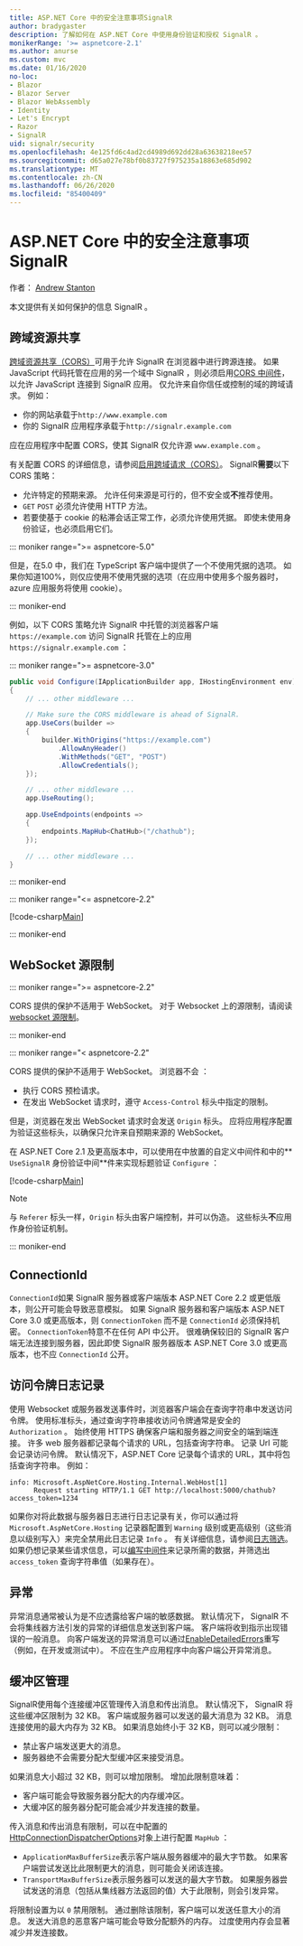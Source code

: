```yaml
---
title: ASP.NET Core 中的安全注意事项SignalR
author: bradygaster
description: 了解如何在 ASP.NET Core 中使用身份验证和授权 SignalR 。
monikerRange: '>= aspnetcore-2.1'
ms.author: anurse
ms.custom: mvc
ms.date: 01/16/2020
no-loc:
- Blazor
- Blazor Server
- Blazor WebAssembly
- Identity
- Let's Encrypt
- Razor
- SignalR
uid: signalr/security
ms.openlocfilehash: 4e125fd6c4ad2cd4989d692dd28a63638218ee57
ms.sourcegitcommit: d65a027e78bf0b83727f975235a18863e685d902
ms.translationtype: MT
ms.contentlocale: zh-CN
ms.lasthandoff: 06/26/2020
ms.locfileid: "85400409"
---
```

# <a name="security-considerations-in-aspnet-core-signalr"></a>ASP.NET Core 中的安全注意事项SignalR

作者： [Andrew Stanton](https://twitter.com/anurse)

本文提供有关如何保护的信息 SignalR 。

## <a name="cross-origin-resource-sharing"></a>跨域资源共享

[跨域资源共享（CORS）](https://www.w3.org/TR/cors/)可用于允许 SignalR 在浏览器中进行跨源连接。 如果 JavaScript 代码托管在应用的另一个域中 SignalR ，则必须启用[CORS 中间件](xref:security/cors)，以允许 JavaScript 连接到 SignalR 应用。 仅允许来自你信任或控制的域的跨域请求。 例如：

* 你的网站承载于`http://www.example.com`
* 你的 SignalR 应用程序承载于`http://signalr.example.com`

应在应用程序中配置 CORS，使其 SignalR 仅允许源 `www.example.com` 。

有关配置 CORS 的详细信息，请参阅[启用跨域请求（CORS）](xref:security/cors)。 SignalR**需要**以下 CORS 策略：

* 允许特定的预期来源。 允许任何来源是可行的，但不安全或**不**推荐使用。
* `GET` `POST` 必须允许使用 HTTP 方法。
* 若要使基于 cookie 的粘滞会话正常工作，必须允许使用凭据。 即使未使用身份验证，也必须启用它们。

::: moniker range=">= aspnetcore-5.0"

但是，在5.0 中，我们在 TypeScript 客户端中提供了一个不使用凭据的选项。
如果你知道100%，则仅应使用不使用凭据的选项（在应用中使用多个服务器时，azure 应用服务将使用 cookie）。

::: moniker-end

例如，以下 CORS 策略允许 SignalR 中托管的浏览器客户端 `https://example.com` 访问 SignalR 托管在上的应用 `https://signalr.example.com` ：

::: moniker range=">= aspnetcore-3.0"

```csharp
public void Configure(IApplicationBuilder app, IHostingEnvironment env)
{
    // ... other middleware ...

    // Make sure the CORS middleware is ahead of SignalR.
    app.UseCors(builder =>
    {
        builder.WithOrigins("https://example.com")
            .AllowAnyHeader()
            .WithMethods("GET", "POST")
            .AllowCredentials();
    });

    // ... other middleware ...
    app.UseRouting();

    app.UseEndpoints(endpoints =>
    {
        endpoints.MapHub<ChatHub>("/chathub");
    });

    // ... other middleware ...
}
```

::: moniker-end

::: moniker range="<= aspnetcore-2.2"

[!code-csharp[Main](security/sample/Startup.cs?name=snippet1)]

::: moniker-end

## <a name="websocket-origin-restriction"></a>WebSocket 源限制

::: moniker range=">= aspnetcore-2.2"

CORS 提供的保护不适用于 WebSocket。 对于 Websocket 上的源限制，请阅读[websocket 源限制](xref:fundamentals/websockets#websocket-origin-restriction)。

::: moniker-end

::: moniker range="< aspnetcore-2.2"

CORS 提供的保护不适用于 WebSocket。 浏览器不会  ：

* 执行 CORS 预检请求。
* 在发出 WebSocket 请求时，遵守 `Access-Control` 标头中指定的限制。

但是，浏览器在发出 WebSocket 请求时会发送 `Origin` 标头。 应将应用程序配置为验证这些标头，以确保只允许来自预期来源的 WebSocket。

在 ASP.NET Core 2.1 及更高版本中，可以使用在中放置的自定义中间件和中的** `UseSignalR` 身份验证中间**件来实现标题验证 `Configure` ：

[!code-csharp[Main](security/sample/Startup.cs?name=snippet2)]

> [!NOTE]
> 与 `Referer` 标头一样，`Origin` 标头由客户端控制，并可以伪造。 这些标头**不**应用作身份验证机制。

::: moniker-end

## <a name="connectionid"></a>ConnectionId

`ConnectionId`如果 SignalR 服务器或客户端版本 ASP.NET Core 2.2 或更低版本，则公开可能会导致恶意模拟。 如果 SignalR 服务器和客户端版本 ASP.NET Core 3.0 或更高版本，则 `ConnectionToken` 而不是 `ConnectionId` 必须保持机密。 `ConnectionToken`特意不在任何 API 中公开。  很难确保较旧的 SignalR 客户端无法连接到服务器，因此即使 SignalR 服务器版本 ASP.NET Core 3.0 或更高版本，也不应 `ConnectionId` 公开。

## <a name="access-token-logging"></a>访问令牌日志记录

使用 Websocket 或服务器发送事件时，浏览器客户端会在查询字符串中发送访问令牌。 使用标准标头，通过查询字符串接收访问令牌通常是安全的 `Authorization` 。 始终使用 HTTPS 确保客户端和服务器之间安全的端到端连接。 许多 web 服务器都记录每个请求的 URL，包括查询字符串。 记录 Url 可能会记录访问令牌。 默认情况下，ASP.NET Core 记录每个请求的 URL，其中将包括查询字符串。 例如：

```
info: Microsoft.AspNetCore.Hosting.Internal.WebHost[1]
      Request starting HTTP/1.1 GET http://localhost:5000/chathub?access_token=1234
```

如果你对将此数据与服务器日志进行日志记录有关，你可以通过将 `Microsoft.AspNetCore.Hosting` 记录器配置到 `Warning` 级别或更高级别（这些消息以级别写入）来完全禁用此日志记录 `Info` 。 有关详细信息，请参阅[日志筛选](xref:fundamentals/logging/index#log-filtering)。 如果仍想记录某些请求信息，可以[编写中间件](xref:fundamentals/middleware/write)来记录所需的数据，并筛选出 `access_token` 查询字符串值（如果存在）。

## <a name="exceptions"></a>异常

异常消息通常被认为是不应透露给客户端的敏感数据。 默认情况下， SignalR 不会将集线器方法引发的异常的详细信息发送到客户端。 客户端将收到指示出现错误的一般消息。 向客户端发送的异常消息可以通过[EnableDetailedErrors](xref:signalr/configuration#configure-server-options)重写（例如，在开发或测试中）。 不应在生产应用程序中向客户端公开异常消息。

## <a name="buffer-management"></a>缓冲区管理

SignalR使用每个连接缓冲区管理传入消息和传出消息。 默认情况下， SignalR 将这些缓冲区限制为 32 KB。 客户端或服务器可以发送的最大消息为 32 KB。 消息连接使用的最大内存为 32 KB。 如果消息始终小于 32 KB，则可以减少限制：

* 禁止客户端发送更大的消息。
* 服务器绝不会需要分配大型缓冲区来接受消息。

如果消息大小超过 32 KB，则可以增加限制。 增加此限制意味着：

* 客户端可能会导致服务器分配大的内存缓冲区。
* 大缓冲区的服务器分配可能会减少并发连接的数量。

传入消息和传出消息有限制，可以在中配置的[HttpConnectionDispatcherOptions](xref:signalr/configuration#configure-server-options)对象上进行配置 `MapHub` ：

* `ApplicationMaxBufferSize`表示客户端从服务器缓冲的最大字节数。 如果客户端尝试发送比此限制更大的消息，则可能会关闭该连接。
* `TransportMaxBufferSize`表示服务器可以发送的最大字节数。 如果服务器尝试发送的消息（包括从集线器方法返回的值）大于此限制，则会引发异常。

将限制设置为以 `0` 禁用限制。 通过删除该限制，客户端可以发送任意大小的消息。 发送大消息的恶意客户端可能会导致分配额外的内存。 过度使用内存会显著减少并发连接数。
